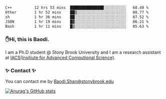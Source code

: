 <!--START_SECTION:waka-->

```txt
C++          12 hrs 53 mins  ███████████████░░░░░░░░░░   60.49 %
Other        1 hr 52 mins    ██▒░░░░░░░░░░░░░░░░░░░░░░   08.77 %
sh           1 hr 36 mins    ██░░░░░░░░░░░░░░░░░░░░░░░   07.52 %
JSON         1 hr 19 mins    █▓░░░░░░░░░░░░░░░░░░░░░░░   06.21 %
Bash         1 hr 11 mins    █▒░░░░░░░░░░░░░░░░░░░░░░░   05.63 %
```

<!--END_SECTION:waka-->

### ✋Hi, this is Baodi. 

I am a Ph.D student @ Stony Brook University and I am a research assistant at [IACS(Insitiute for Advanced Computional Science)](https://iacs.stonybrook.edu/).

### ✨ Contact ✨

You can contact me by [Baodi.Shan@stonybrook.edu](mailto:Baodi.Shan@stonybrook.edu)

[![Anurag's GitHub stats](https://github-readme-stats.vercel.app/api?username=lwshanbd&theme=jolly&show_icons=true&count_private=true&include_all_commits=true)](https://github.com/anuraghazra/github-readme-stats)



<!--
**lwshanbd/lwshanbd** is a ✨ _special_ ✨ repository because its `README.md` (this file) appears on your GitHub profile.

Here are some ideas to get you started:

- 🔭 I’m currently working on ...
- 🌱 I’m currently learning ...
- 👯 I’m looking to collaborate on ...
- 🤔 I’m looking for help with ...
- 💬 Ask me about ...
- 📫 How to reach me: ...
- 😄 Pronouns: ...
- ⚡ Fun fact: ...
-->
